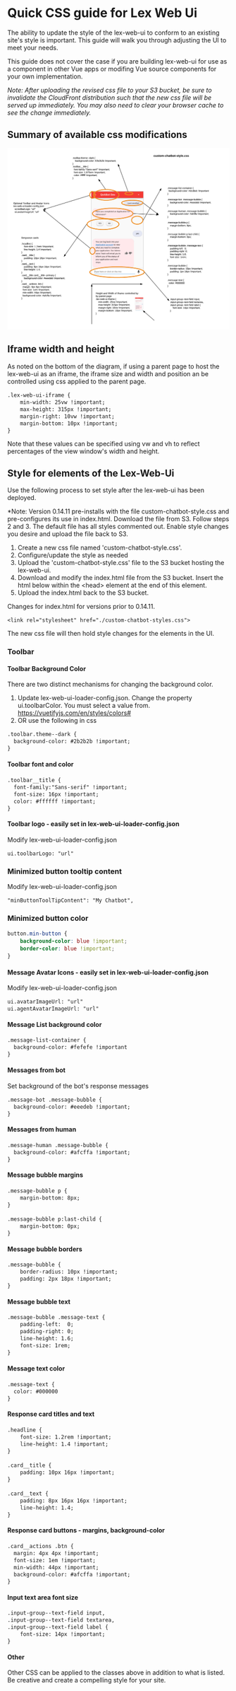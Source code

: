 # Quick CSS guide for Lex Web Ui

The ability to update the style of the lex-web-ui to conform to an existing site's style
is important. This guide will walk you through adjusting the UI to meet your needs.

This guide does not cover the case if you are building lex-web-ui for use as a component
in other Vue apps or modifing Vue source components for your own implementation.

*Note: After uploading the revised css file to your S3 bucket, be sure to invalidate the CloudFront 
distribution such that the new css file will be served up immediately. You may also need to clear
your browser cache to see the change immediately.*

## Summary of available css modifications

![Common use of CSS for LexWebUi](./img/LexWebUiStyle.png)

## Iframe width and height

As noted on the bottom of the diagram, if using a parent page to host the lex-web-ui as an iframe,
the iframe size and width and position an be controlled using css applied to the parent page.

```shell script
.lex-web-ui-iframe {
    min-width: 25vw !important;
    max-height: 315px !important;
    margin-right: 10vw !important;
    margin-bottom: 10px !important;
}
```
Note that these values can be specified using vw and vh to reflect percentages of the view
window's width and height.

## Style for elements of the Lex-Web-Ui
Use the following process to set style after the lex-web-ui has been deployed.

*Note: Version 0.14.11 pre-installs with the file custom-chatbot-style.css and pre-configures its use in index.html.
Download the file from S3. Follow steps 2 and 3. The default file has all styles commented out. Enable style changes
you desire and upload the file back to S3.

1) Create a new css file named 'custom-chatbot-style.css'.
2) Configure/update the style as needed
3) Upload the 'custom-chatbot-style.css' file to the S3 bucket hosting the lex-web-ui.
4) Download and modify the index.html file from the S3 bucket. Insert the html below
within the \<head\> element at the end of this element.
5) Upload the index.html back to the S3 bucket.

Changes for index.html for versions prior to 0.14.11.
```
<link rel="stylesheet" href="./custom-chatbot-styles.css">
```

The new css file will then hold style changes for the elements in the UI.

### Toolbar
#### Toolbar Background Color
There are two distinct mechanisms for changing the background color.
1) Update lex-web-ui-loader-config.json. Change the property ui.toolbarColor. You must select a value
from.
https://vuetifyjs.com/en/styles/colors#
2) OR use the following in css
```
.toolbar.theme--dark {
  background-color: #2b2b2b !important;
}
```

#### Toolbar font and color
```
.toolbar__title {
  font-family:"Sans-serif" !important;
  font-size: 16px !important;
  color: #ffffff !important;
}
```

#### Toolbar logo - easily set in lex-web-ui-loader-config.json
Modify lex-web-ui-loader-config.json
```
ui.toolbarLogo: "url"
```

### Minimized button tooltip content
Modify lex-web-ui-loader-config.json
```
"minButtonToolTipContent": "My Chatbot",
```

### Minimized button color
```css
button.min-button {
    background-color: blue !important;
    border-color: blue !important;
}
```

#### Message Avatar Icons - easily set in lex-web-ui-loader-config.json
Modify lex-web-ui-loader-config.json
```
ui.avatarImageUrl: "url"
ui.agentAvatarImageUrl: "url"
```

#### Message List background color
```
.message-list-container {
  background-color: #fefefe !important
}
```

#### Messages from bot
Set background of the bot's response messages
```
.message-bot .message-bubble {
  background-color: #eeedeb !important;
}
```

#### Messages from human
```
.message-human .message-bubble {
  background-color: #afcffa !important;
}
```

#### Message bubble margins
```
.message-bubble p {
    margin-bottom: 8px;
}

.message-bubble p:last-child {
    margin-bottom: 0px;
}
```

#### Message bubble borders
```
.message-bubble {
    border-radius: 10px !important;
    padding: 2px 18px !important;
}
```

#### Message bubble text
```
.message-bubble .message-text {
    padding-left:  0;
    padding-right: 0;
    line-height: 1.6;
    font-size: 1rem;
}
```

#### Message text color
````
.message-text {
  color: #000000
}
````

#### Response card titles and text
```
.headline {
    font-size: 1.2rem !important;
    line-height: 1.4 !important;
}

.card__title {
    padding: 10px 16px !important;
}

.card__text {
    padding: 8px 16px 16px !important;
    line-height: 1.4;
}
```

#### Response card buttons - margins, background-color
```
.card__actions .btn {
  margin: 4px 4px !important;
  font-size: 1em !important;
  min-width: 44px !important;
  background-color: #afcffa !important;
}
```

#### Input text area font size
```
.input-group--text-field input,
.input-group--text-field textarea,
.input-group--text-field label {
    font-size: 14px !important;
}
```

#### Other
Other CSS can be applied to the classes above in addition to what is listed. Be creative and
create a compelling style for your site.
